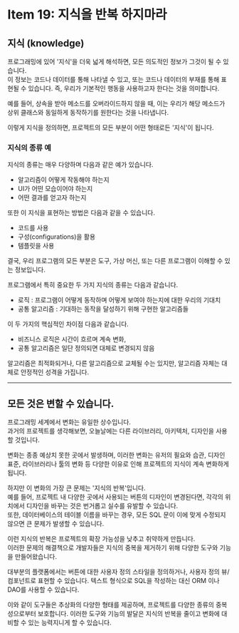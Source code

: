 # Item 19: 지식을 반복 하지마라 

## 지식 (knowledge)
프로그래밍에 있어 '지식'을 더욱 넓게 해석하면, 모든 의도적인 정보가 그것이 될 수 있습니다.  
이 정보는 코드나 데이터를 통해 나타낼 수 있고, 또는 코드나 데이터의 부재를 통해 표현될 수 있습니다. 
즉, 우리가 기본적인 행동을 사용하고자 한다는 것을 의미합니다.

예를 들어, 상속을 받아 메소드를 오버라이드하지 않을 때, 이는 우리가 해당 메소드가 상위 클래스와 동일하게 동작하기를 원한다는 것을 나타냅니다.  

이렇게 지식을 정의하면, 프로젝트의 모든 부분이 어떤 형태로든 '지식'이 됩니다.

### 지식의 종류 예
 
지식의 종류는 매우 다양하며 다음과 같은 예가 있습니다. 
- 알고리즘이 어떻게 작동해야 하는지 
- UI가 어떤 모습이어야 하는지
- 어떤 결과를 얻고자 하는지

또한 이 지식을 표현하는 방법은 다음과 같을 수 있습니다.
- 코드를 사용
- 구성(configurations)을 활용
- 템플릿을 사용  

결국, 우리 프로그램의 모든 부분은 도구, 가상 머신, 또는 다른 프로그램이 이해할 수 있는 정보입니다.

프로그램에서 특히 중요한 두 가지 지식의 종류는 다음과 같습니다.

- 로직 : 프로그램이 어떻게 동작하며 어떻게 보여야 하는지에 대한 우리의 기대치
- 공통 알고리즘 : 기대하는 동작을 달성하기 위해 구현한 알고리즘들

이 두 가지의 핵심적인 차이점 다음과 같습니다.
- 비즈니스 로직은 시간이 흐르며 계속 변화, 
- 공통 알고리즘은 일단 정의되면 대체로 변경되지 않음

알고리즘은 최적화되거나, 다른 알고리즘으로 교체될 수는 있지만, 알고리즘 자체는 대체로 안정적인 성격을 가집니다.

---

## 모든 것은 변할 수 있습니다.

프로그래밍 세계에서 변화는 유일한 상수입니다.   
과거의 프로젝트를 생각해보면, 오늘날에는 다른 라이브러리, 아키텍처, 디자인을 사용할 것입니다. 

변화는 종종 예상치 못한 곳에서 발생하며, 이러한 변화는 유저의 필요와 습관, 디자인 표준, 라이브러리나 툴의 변화 등 
다양한 이유로 인해 프로젝트의 지식이 계속 변화하게 됩니다.

하지만 이 변화의 가장 큰 문제는 '지식의 반복'입니다.  
예를 들어, 프로젝트 내 다양한 곳에서 사용되는 버튼의 디자인이 변경된다면, 각각의 위치에서 디자인을 바꾸는 것은 번거롭고 실수를 유발할 수 있습니다.   
또한, 데이터베이스의 테이블 이름을 바꾸는 경우, 모든 SQL 문이 이에 맞게 수정되지 않으면 큰 문제가 발생할 수 있습니다.

이런 지식의 반복은 프로젝트의 확장 가능성을 낮추고 취약하게 만듭니다.   
이러한 문제의 해결책으로 개발자들은 지식의 중복을 제거하기 위해 다양한 도구와 기능을 만들어왔습니다.   

대부분의 플랫폼에서는 버튼에 대한 사용자 정의 스타일을 정의하거나, 사용자 정의 뷰/컴포넌트로 표현할 수 있습니다.
텍스트 형식으로 SQL을 작성하는 대신 ORM 이나 DAO를 사용할 수 있습니다.

이와 같이 도구들은 추상화의 다양한 형태를 제공하며, 프로젝트를 다양한 종류의 중복성으로부터 보호합니다. 
이러한 도구와 기능의 발달은 지식의 반복을 줄이고 변화에 대비할 수 있는 능력지니게 할 수 있습니다.